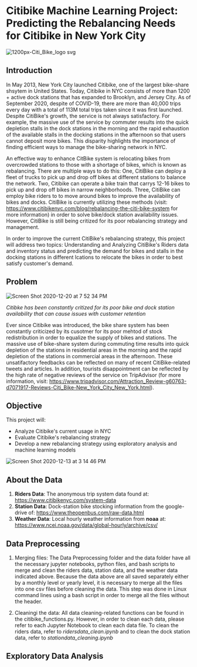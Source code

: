 # Citibike Machine Learning Project: Predicting the Rebalancing Needs for Citibike in New York City 

![1200px-Citi_Bike_logo svg](https://user-images.githubusercontent.com/29543481/102022669-5192f780-3d56-11eb-8066-709edd3275e6.png)

## Introduction

In May 2013, New York City launched Citibike, one of the largest bike-share shsytem in United States. Today, Citibike in NYC consists of more than 1200 + active dock stations that has expanded to Brooklyn, and Jersey City. As of September 2020, despite of COVID-19, there are more than 40,000 trips every day with a total of 113M total trips taken since it was first launched. Despite CitiBike's growth, the service is not always satisfactory. For example, the massive use of the service by commuter results into the quick depletion stalls in the dock stations in the morning and the rapid exhaustion of the available stalls in the docking stations in the afternoon so that users cannot deposit more bikes. This disparity highlights the importance of finding efficient ways to manage the bike-sharing network in NYC. 

An effective way to enhance CitBike system is relocating bikes from overcrowded stations to those with a shortage of bikes, which is known as rebalancing. There are multiple ways to do this: One, CitiBike can deploy a fleet of trucks to pick up and drop off bikes at different stations to balance the network. Two, Citibike can operate a bike train that carrys 12-16 bikes to pick up and drop off bikes in narrow neighborhoods. Three, CitiBike can employ bike riders to to move around bikes to improve the availability of bikes and docks. CitiBike is currently utilizing these methods (visit: https://www.citibikenyc.com/blog/rebalancing-the-citi-bike-system for more information) in order to solve bike/dock station availability issues. However, CitiBike is still being critized for its poor rebalancing strategy and management. 

In order to improve the current CitiBike's rebalancing strategy, this project will address two topics: Understanding and Analyzing CitiBike's Riders data and inventory status and predicting the demand for bikes and stalls in the docking stations in different lcations to relocate the bikes in order to best satisfy customer's demand.  

## Problem

![Screen Shot 2020-12-20 at 7 52 34 PM](https://user-images.githubusercontent.com/29543481/102729067-15830800-42fd-11eb-8728-112a160b9c98.png)

*Citibke has been constantly critized for its poor bike and dock station availability that can cause issues with customer retention*


Ever since Citibike was introduced, the bike share system has been constantly criticized by its cusotmer for its poor mehtod of stock redistribution in order to equalize the supply of bikes and stations. The massive use of bike-share system during commuting time results into quick depletion of the stations in residential areas in the morning and the rapid depletion of the stations in commercial areas in the afternoon. These unsatifactory feedbacks can be reflected on many of recent CitiBike-related tweets and articles. In addition, tourists disappointment can be reflected by the high rate of negative reviews of the service on TripAdvisor (for more information, visit: https://www.tripadvisor.com/Attraction_Review-g60763-d7071917-Reviews-Citi_Bike-New_York_City_New_York.html). 

## Objective

This project will:
- Analyze Citibike's current usage in NYC
- Evaluate Citibike's rebalancing strategy
- Develop a new rebalancing strategy using exploratory analysis and machine learning models

![Screen Shot 2020-12-13 at 3 14 46 PM](https://user-images.githubusercontent.com/29543481/102022677-5c4d8c80-3d56-11eb-9ac2-9afaa6b511e9.png)

## About the Data

1. **Riders Data**: The anonymous trip system data found at: https://www.citibikenyc.com/system-data
2. **Station Data**: Dock-station bike stocking information from the google-drive of: https://www.theopenbus.com/raw-data.html
3. **Weather Data**: Local hourly weather information from **noaa** at: https://www.ncei.noaa.gov/data/global-hourly/archive/csv/



## Data Preprocessing

1. Merging files: The Data Preprocessing folder and the data folder have all the necessary jupyter notebooks, python files, and bash scripts to merge and clean the riders data, station data, and the weather data indicated above. Because the data above are all saved separately either by a monthly level or yearly level, it is necessary to merge all the files into one csv files before cleaning the data. This step was done in Linux command lines using a bash script in order to merge all the files without the header.

2. Cleaningi the data: All data cleaning-related functions can be found in the citibike_functions.py. However, in order to clean each data, please refer to each Jupyter Notebook to clean each data file. To clean the riders data, refer to *ridersdata_clean.ipynb* and to clean the dock station data, refer to *stationdata_cleaning.ipynb*


## Exploratory Data Analysis



